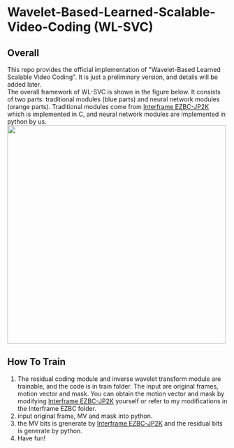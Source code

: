 # Wavelet-Based-Learned-Scalable-Video-Coding (WL-SVC)
## Overall
This repo provides the official implementation of "Wavelet-Based Learned Scalable Video Coding". It is just a preliminary version, and details will be added later.  
The overall framework of WL-SVC is shown in the figure below. It consists of two parts: traditional modules (blue parts) and neural network modules (orange parts). Traditional modules come from [Interframe EZBC-JP2K](https://ecse.rpi.edu/interframevideocoding/) which is implemented in C, and neural network modules are implemented in python  by us.
<img src="https://user-images.githubusercontent.com/48936648/150902487-f2288ab0-0a8d-4cb9-90b9-8b918dd59854.png" width="500px">

## How To Train
1. The residual coding module and inverse wavelet transform module are trainable, and the code is in train folder. The input are original frames, motion vector and mask. You can obtain the motion vector and mask by modifying [Interframe EZBC-JP2K](https://ecse.rpi.edu/interframevideocoding/) yourself or refer to my modifications in the Interframe EZBC folder.
2. input original frame, MV and mask into python.
3. the MV bits is grenerate by [Interframe EZBC-JP2K](https://ecse.rpi.edu/interframevideocoding/) and the residual bits is generate by python.
4. Have fun!

